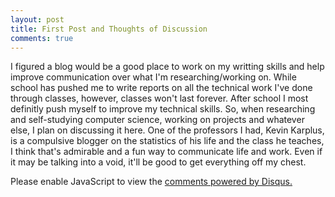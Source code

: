 ```yaml
---
layout: post
title: First Post and Thoughts of Discussion
comments: true
---
```


I figured a blog would be a good place to work on my writting skills and help improve communication over what I'm researching/working on. While school has pushed me to write reports on all the technical work I've done through classes, however, classes won't last forever. After school I most definitly push myself to improve my technical skills. So, when researching and self-studying computer science, working on projects and whatever else, I plan on discussing it here. One of the professors I had, Kevin Karplus, is a compulsive blogger on the statistics of his life and the class he teaches, I think that's admirable and a fun way to communicate life and work. Even if it may be talking into a void, it'll be good to get everything off my chest.



<div id="disqus_thread"></div>
<script>
/**
*  RECOMMENDED CONFIGURATION VARIABLES: EDIT AND UNCOMMENT THE SECTION BELOW TO INSERT DYNAMIC VALUES FROM YOUR PLATFORM OR CMS.
*  LEARN WHY DEFINING THESE VARIABLES IS IMPORTANT: https://disqus.com/admin/universalcode/#configuration-variables*/
/*
var disqus_config = function () {
this.page.url = PAGE_URL;  // Replace PAGE_URL with your page's canonical URL variable
this.page.identifier = PAGE_IDENTIFIER; // Replace PAGE_IDENTIFIER with your page's unique identifier variable
};
*/
(function() { // DON'T EDIT BELOW THIS LINE
var d = document, s = d.createElement('script');
s.src = 'https://pmogi.disqus.com/embed.js';
s.setAttribute('data-timestamp', +new Date());
(d.head || d.body).appendChild(s);
})();
</script>
<noscript>Please enable JavaScript to view the <a href="https://disqus.com/?ref_noscript">comments powered by Disqus.</a></noscript>
